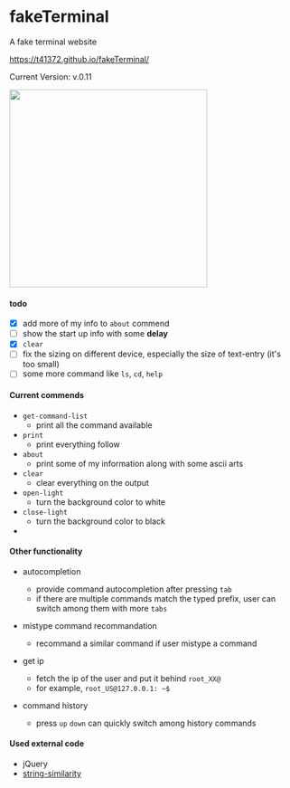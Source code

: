 # fakeTerminal
A fake terminal website

https://t41372.github.io/fakeTerminal/

Current Version: v.0.11

<img src="https://user-images.githubusercontent.com/36402030/146664363-bf55a0a0-5eb7-4166-945e-ceef26b33297.png" height="350rem" width="350rem">


#### todo 

- [x] add more of my info to `about` commend
- [ ] show the start up info with some **delay**
- [x] `clear`
- [ ] fix the sizing on different device, especially the size of text-entry (it's too small)
- [ ] some more command like `ls`, `cd`, `help`

#### Current commends

- `get-command-list`
  - print all the command available
- `print`
  - print everything follow
- `about`
  - print some of my information along with some ascii arts
- `clear`
  - clear everything on the output
- `open-light`
  - turn the background color to white
- `close-light`
  - turn the background color to black
- 

#### Other functionality

- autocompletion
  - provide command autocompletion after pressing `tab`
  - if there are multiple commands match the typed prefix, user can switch among them with more `tabs`

- mistype command recommandation
  - recommand a similar command if user mistype a command

- get ip
  - fetch the ip of the user and put it behind `root_XX@`
  - for example, `root_US@127.0.0.1: ~$`

- command history
  - press `up` `down` can quickly switch among history commands


#### Used external code
- jQuery
- [string-similarity](https://www.npmjs.com/package/string-similarity)
